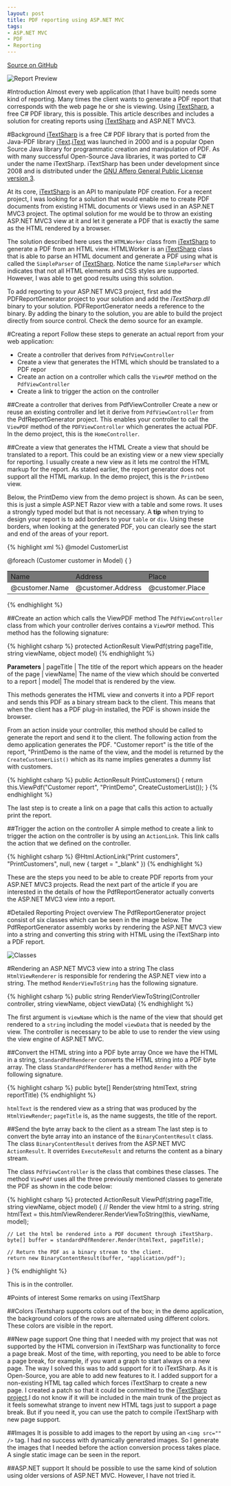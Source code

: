 ```yaml
---
layout: post
title: PDF reporting using ASP.NET MVC
tags:
- ASP.NET MVC
- PDF
- Reporting
---
```


[Source on GitHub]()

![Report Preview](../../../img/ASP_MVC3_PDF_Reporting_Preview.jpg)

#Introduction
Almost every web application (that I have built) needs some kind of reporting. Many times the client wants to generate a PDF report that corresponds with the web page he or she is viewing. Using [iTextSharp](http://sourceforge.net/projects/itextsharp/), a free C# PDF library, this is possible. This article describes and includes a solution for creating reports using [iTextSharp](http://sourceforge.net/projects/itextsharp/) and ASP.NET MVC3.

#Background
[iTextSharp](http://sourceforge.net/projects/itextsharp/) is a free C# PDF library that is ported from the Java-PDF library [iText](http://itextpdf.com/).[iText](http://itextpdf.com/) was launched in 2000 and is a popular Open Source Java library for programmatic creation and manipulation of PDF. As with many successful Open-Source Java libraries, it was ported to C# under the name iTextSharp. iTextSharp has been under development since 2008 and is distributed under the [GNU Affero General Public License version 3](http://www.gnu.org/licenses/agpl.html).

At its core, [iTextSharp](http://sourceforge.net/projects/itextsharp/) is an API to manipulate PDF creation. For a recent project, I was looking for a solution that would enable me to create PDF documents from existing HTML documents or Views used in an ASP.NET MVC3 project. The optimal solution for me would be to throw an existing ASP.NET MVC3 view at it and let it generate a PDF that is exactly the same as the HTML rendered by a browser.

The solution described here uses the <code>HTMLWorker</code> class from [iTextSharp](http://sourceforge.net/projects/itextsharp/) to generate a PDF from an HTML view. HTMLWorker is an [iTextSharp](http://sourceforge.net/projects/itextsharp/) class that is able to parse an HTML document and generate a PDF using what is called the <code>SimpleParser</code> of [iTextSharp](http://sourceforge.net/projects/itextsharp/). Notice the name <code>SimpleParser</code> which indicates that not all HTML elements and CSS styles are supported. However, I was able to get good results using this solution.

To add reporting to your ASP.NET MVC3 project, first add the PDFReportGenerator project to your solution and add the <em>iTextSharp.dll</em> binary to your solution. PDFReportGenerator needs a reference to the binary. By adding the binary to the solution, you are able to build the project directly from source control. Check the demo source for an example.

#Creating a report
Follow these steps to generate an actual report from your web application:

- Create a controller that derives from <code>PdfViewController</code>
- Create a view that generates the HTML which should be translated to a PDF repor
- Create an action on a controller which calls the <code>ViewPDF</code> method on the <code>PdfViewController</code>
- Create a link to trigger the action on the controller

##Create a controller that derives from PdfViewController
Create a new or reuse an existing controller and let it derive from <code>PdfViewController</code> from the PdfReportGenerator project. This enables your controller to call 
the <code>ViewPDF</code> method of the <code>PDFViewController</code> which generates the actual PDF. In the demo project, this is the <code>HomeController</code>.

##Create a view that generates the HTML
Create a view that should be translated to a report. This could be an existing view or a new view specially for reporting. I usually create a new view as it lets me control 
the HTML markup for the report. As stated earlier, the report generator does not support all the HTML markup. In the demo project, this is the <code>PrintDemo</code> view.

Below, the PrintDemo view from the demo project is shown. As can be seen, this is just a simple ASP.NET Razor view with a table and some rows. 
It uses a strongly typed model but that is not necessary. A <strong>tip</strong> when trying to design your report is to add borders to your <code>table</code> or <code>div</code>. 
Using these borders, when looking at the generated PDF, you can clearly see the start and end of the areas of your report.

{% highlight xml %}
@model CustomerList
<br />
<table cellpadding="3" cellspacing="3">
    <tr border="1" bgcolor="#777777" color="#ffffff">
        <td>Name</td>
        <td>Address</td>
        <td>Place</td>
    </tr>
    @foreach (Customer customer in Model)
    {
        <tr border="1">
            <td>@customer.Name</td>
            <td>@customer.Address</td>
            <td>@customer.Place</td>
        </tr>
    }
</table>
{% endhighlight %}

##Create an action which calls the ViewPDF method
The <code>PdfViewController</code> class from which your controller derives contains a <code>ViewPDF</code> method. This method has the following signature:

{% highlight csharp %}
protected ActionResult ViewPdf(string pageTitle, string viewName, object model)
{% endhighlight %}

**Parameters**
| pageTitle | The title of the report which appears on the header of the page
| viewName| The name of the view which should be converted to a report
| model| The model that is rendered by the view.

This methods generates the HTML view and converts it into a PDF report and sends this PDF as a binary stream back to the client. This means that when the client has a PDF plug-in installed, the PDF is shown inside the browser.

From an action inside your controller, this method should be called to generate the report and send it to the client. The following action from the demo application generates the PDF. "Customer report" is the title of the report, "PrintDemo is the name of the view, and the model is returned by the <code>CreateCustomerList()</code> which as its name implies generates a dummy list with customers.

{% highlight csharp %}
public ActionResult PrintCustomers()
{
   return this.ViewPdf("Customer report", "PrintDemo", CreateCustomerList());
}
{% endhighlight %}

The last step is to create a link on a page that calls this action to actually print the report.

##Trigger the action on the controller
A simple method to create a link to trigger the action on the controller is by using an <code>ActionLink</code>. This link calls the action that we defined on the controller.

{% highlight csharp %}
@Html.ActionLink("Print customers", "PrintCustomers", null,  new { target = "_blank" })
{% endhighlight %}

These are the steps you need to be able to create PDF reports from your ASP.NET MVC3 projects. Read the next part of the article if you are interested in the details of how the PdfReportGenerator actually converts the ASP.NET MVC3 view into a report.

#Detailed Reporting Project overview
The PdfReportGenerator project consist of six classes which can be seen in the image below. The PdfReportGenerator assembly works by rendering the ASP.NET MVC3 view into a string and converting this string with HTML using the iTextSharp into a PDF report.

![Classes](../../../img/ASP_MVC3_PDF_Reporting_2.png)

#Rendering an ASP.NET MVC3 view into a string
The class <code>HtmlViewRenderer</code> is responsible for rendering the ASP.NET view into a string. The method <code>RenderViewToString</code> has the following signature.

{% highlight csharp %}
public string RenderViewToString(Controller controller, string viewName, object viewData)
{% endhighlight %}

The first argument is <code>viewName</code> which is the name of the view that should get rendered to a <code>string</code> including the model <code>viewData</code> that is needed by the view. The controller is necessary to be able to use to render the view using the view engine of ASP.NET MVC.

##Convert the HTML string into a PDF byte array
Once we have the HTML in a string, <code>StandardPdfRenderer</code> converts the HTML string into a PDF byte array. The class <code>StandardPdfRenderer</code> has a method <code>Render</code> with the following signature.

{% highlight csharp %}
public byte[] Render(string htmlText, string reportTitle)
{% endhighlight %}

<code>htmlText</code> is the rendered view as a string that was produced by the <code>HtmlViewRender</code>; <code>pageTitle</code> is, as the name suggests, the title of the report.

##Send the byte array back to the client as a stream
The last step is to convert the byte array into an instance of the <code>BinaryContentResult</code> class. The class <code>BinaryContentResult</code> derives from the ASP.NET MVC
<code>ActionResult</code>. It overrides <code>ExecuteResult</code> and returns the content as a binary stream.

The class <code>PdfViewController</code> is the class that combines these classes. The method <code>ViewPdf</code> uses all the three previously mentioned classes to generate the PDF as shown in the code below:

{% highlight csharp %}
protected ActionResult ViewPdf(string pageTitle, string viewName, object model)
{
    // Render the view html to a string.
    string htmlText = this.htmlViewRenderer.RenderViewToString(this, viewName, model);

    // Let the html be rendered into a PDF document through iTextSharp.
    byte[] buffer = standardPdfRenderer.Render(htmlText, pageTitle);

    // Return the PDF as a binary stream to the client.
    return new BinaryContentResult(buffer, "application/pdf");
}
{% endhighlight %}

This is in the controller.

#Points of interest
Some remarks on using iTextSharp

##Colors
iTextsharp supports colors out of the box; in the demo application, the background colors of the rows are alternated using different colors. These colors are visible in the report.

##New page support
One thing that I needed with my project that was not supported by the HTML conversion in iTextSharp was functionality to force a page break. Most of the time, with reporting, you need to be able to force a page break, for example, if you want a graph to start always on a new page. The way I solved this was to add support for it to iTextSharp. As it is Open-Source, you are able to add new features to it. I added support for a non-existing HTML tag called <code><np /></code>  which forces iTextSharp to create a new page. I created a patch so that it could be committed to the <a href="http://sourceforge.net/tracker/?func=detail&amp;aid=3396638&amp;group_id=72954&amp;atid=536238">iTextSharp project</a>.I do not know if it will be included in the main trunk of the project as it feels somewhat strange to invent new HTML tags just to support a page break. But if you need it, you can use the patch to compile iTextSharp with new page support.
    
##Images
It is possible to add images to the report by using an <code>&lt;img src="" /&gt;</code> tag. I had no success with dynamically generated images. So I generate the images that I needed before the action conversion process takes place. A single static image can be seen in the report.
    
##ASP.NET support
It should be possible to use the same kind of solution using older versions of ASP.NET MVC. However, I have not tried it.
